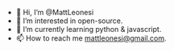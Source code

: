 - 👋 Hi, I’m @MattLeonesi
- 👀 I’m interested in open-source.
- 🌱 I’m currently learning python & javascript.
- 📫 How to reach me mattleonesi@gmail.com.

<!---
MattLeonesi/MattLeonesi is a ✨ special ✨ repository because its `README.md` (this file) appears on your GitHub profile.
You can click the Preview link to take a look at your changes.
--->

